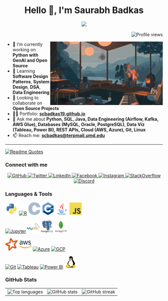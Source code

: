 <h1 align="center">Hello 👋, I'm Saurabh Badkas</h1>

<p align="center">
  <a href="https://github.com/DenverCoder1/readme-typing-svg">
    <img src="https://readme-typing-svg.herokuapp.com?font=Time+New+Roman&color=00D1FF&size=25&center=true&vCenter=true&width=650&height=60&lines=Passionate+Data+Professional;MS+Business+Analytics;University+of+Maryland+College+Park;Self-taught+Software+Developer;Solving+problems+through+code;Always+learning+new+technologies">
  </a>
</p>

<p align="right">
  <img src="https://komarev.com/ghpvc/?username=scbadkas19&label=Profile%20views&color=0e75b6&style=flat" alt="Profile views" />
</p>

<img align="right" alt="coding" width="360" src="assests/view.gif">


- 🔭 I’m currently working on **Python with GenAI and Open Source**
- 🌱 Learning **Software Design Patterns**, **System Design**, **DSA**, **Data Engineering**
- 👯 Looking to collaborate on **Open Source Projects**
- 👨‍💻 Portfolio: **[scbadkas19.github.io](https://saurabhbadkas.info/)**
- 💬 Ask me about **Python, SQL, Java, Data Engineering (Airflow, Kafka, AWS Glue), Databases (MySQL, Oracle, PostgreSQL), Data Viz (Tableau, Power BI), REST APIs, Cloud (AWS, Azure), Git, Linux**
- 📫 Reach me: **scbadkas@terpmail.umd.edu**

---

[![Readme Quotes](https://quotes-github-readme.vercel.app/api?type=horizontal&theme=dark&border=true)](https://github.com/piyushsuthar/github-readme-quotes)

### Connect with me
<p align="center">
  <a href="https://github.com/scbadkas19" target="_blank" rel="noopener noreferrer">
    <img src="https://img.shields.io/badge/GitHub-24292e?style=for-the-badge&logo=github&logoColor=white" alt="GitHub"/>
  </a>
  <a href="https://twitter.com/scbadkas19" target="_blank" rel="noopener noreferrer">
    <img src="https://img.shields.io/badge/Twitter-1DA1F2?style=for-the-badge&logo=twitter&logoColor=white" alt="Twitter"/>
  </a>
  <a href="https://www.linkedin.com/in/saurabh-badkas/" target="_blank" rel="noopener noreferrer">
    <img src="https://img.shields.io/badge/LinkedIn-0A66C2?style=for-the-badge&logo=linkedin&logoColor=white" alt="LinkedIn"/>
  </a>
  <a href="https://www.facebook.com/scbadkas19/" target="_blank" rel="noopener noreferrer">
    <img src="https://img.shields.io/badge/Facebook-1877F2?style=for-the-badge&logo=facebook&logoColor=white" alt="Facebook"/>
  </a>
  <a href="https://instagram.com/scbadkas19/" target="_blank" rel="noopener noreferrer">
    <img src="https://img.shields.io/badge/Instagram-E4405F?style=for-the-badge&logo=instagram&logoColor=white" alt="Instagram"/>
  </a>
  <a href="https://stackoverflow.com/users/9498456/scbadkas19" target="_blank" rel="noopener noreferrer">
    <img src="https://img.shields.io/badge/Stack%20Overflow-F48024?style=for-the-badge&logo=stackoverflow&logoColor=white" alt="StackOverflow"/>
  </a>
  <a href="https://discord.com/users/598030492952166402" target="_blank" rel="noopener noreferrer">
    <img src="https://img.shields.io/badge/Discord-5865F2?style=for-the-badge&logo=discord&logoColor=white" alt="Discord"/>
  </a>
</p>

### Languages & Tools
<p align="left">
  <!-- Programming -->
  <a href="https://www.python.org" target="_blank" rel="noopener noreferrer"><img src="https://raw.githubusercontent.com/devicons/devicon/master/icons/python/python-original.svg" alt="Python" width="40" height="40"/></a>
  <a href="https://www.r-project.org/" target="_blank" rel="noopener noreferrer"><img src="https://www.vectorlogo.zone/logos/r-project/r-project-icon.svg" alt="R" width="40" height="40"/></a>
  <a href="https://www.cprogramming.com/" target="_blank" rel="noopener noreferrer"><img src="https://raw.githubusercontent.com/devicons/devicon/master/icons/c/c-original.svg" alt="C" width="40" height="40"/></a>
  <a href="https://isocpp.org/" target="_blank" rel="noopener noreferrer"><img src="https://raw.githubusercontent.com/devicons/devicon/master/icons/cplusplus/cplusplus-original.svg" alt="C++" width="40" height="40"/></a>
  <a href="https://www.java.com" target="_blank" rel="noopener noreferrer"><img src="https://raw.githubusercontent.com/devicons/devicon/master/icons/java/java-original.svg" alt="Java" width="40" height="40"/></a>
  <a href="https://developer.mozilla.org/en-US/docs/Web/JavaScript" target="_blank" rel="noopener noreferrer"><img src="https://raw.githubusercontent.com/devicons/devicon/master/icons/javascript/javascript-original.svg" alt="JavaScript" width="40" height="40"/></a>

  <!-- Data / Databases -->
  <a href="https://jupyter.org/" target="_blank" rel="noopener noreferrer"><img src="https://raw.githubusercontent.com/simple-icons/simple-icons/develop/icons/jupyter.svg" alt="Jupyter" width="40" height="40"/></a>
  <a href="https://www.mysql.com/" target="_blank" rel="noopener noreferrer"><img src="https://raw.githubusercontent.com/devicons/devicon/master/icons/mysql/mysql-original-wordmark.svg" alt="MySQL" width="40" height="40"/></a>
  <a href="https://www.postgresql.org/" target="_blank" rel="noopener noreferrer"><img src="https://raw.githubusercontent.com/devicons/devicon/master/icons/postgresql/postgresql-original-wordmark.svg" alt="PostgreSQL" width="40" height="40"/></a>
  <a href="https://www.mongodb.com/" target="_blank" rel="noopener noreferrer"><img src="https://raw.githubusercontent.com/devicons/devicon/master/icons/mongodb/mongodb-original-wordmark.svg" alt="MongoDB" width="40" height="40"/></a>

  <!-- Cloud / Big Data -->
  <a href="https://spark.apache.org/" target="_blank" rel="noopener noreferrer"><img src="https://raw.githubusercontent.com/devicons/devicon/master/icons/apachespark/apachespark-original.svg" alt="Apache Spark" width="40" height="40"/></a>
  <a href="https://aws.amazon.com/" target="_blank" rel="noopener noreferrer"><img src="https://raw.githubusercontent.com/devicons/devicon/master/icons/amazonwebservices/amazonwebservices-original-wordmark.svg" alt="AWS" width="40" height="40"/></a>
  <a href="https://azure.microsoft.com/" target="_blank" rel="noopener noreferrer"><img src="https://www.vectorlogo.zone/logos/microsoft_azure/microsoft_azure-icon.svg" alt="Azure" width="40" height="40"/></a>
  <a href="https://cloud.google.com/" target="_blank" rel="noopener noreferrer"><img src="https://www.vectorlogo.zone/logos/google_cloud/google_cloud-icon.svg" alt="GCP" width="40" height="40"/></a>

  <!-- Tools -->
  <a href="https://git-scm.com/" target="_blank" rel="noopener noreferrer"><img src="https://www.vectorlogo.zone/logos/git-scm/git-scm-icon.svg" alt="Git" width="40" height="40"/></a>
  <a href="https://www.tableau.com/" target="_blank" rel="noopener noreferrer"><img src="https://cdn.worldvectorlogo.com/logos/tableau-software.svg" alt="Tableau" width="40" height="40"/></a>
  <a href="https://powerbi.microsoft.com/" target="_blank" rel="noopener noreferrer"><img src="https://raw.githubusercontent.com/microsoft/PowerBI-Icons/main/SVG/Power-BI.svg" alt="Power BI" width="40" height="40"/></a>
  <a href="https://www.linux.org/" target="_blank" rel="noopener noreferrer"><img src="https://raw.githubusercontent.com/devicons/devicon/master/icons/linux/linux-original.svg" alt="Linux" width="40" height="40"/></a>
</p>

### GitHub Stats
<!-- Using <picture> to auto-switch themes; table keeps equal columns -->
<div align="center">

<table>
  <tr>
    <td>
      <picture>
        <source media="(prefers-color-scheme: dark)" srcset="https://github-readme-stats.vercel.app/api/top-langs?username=scbadkas19&layout=compact&card_width=330&theme=github_dark&bg_color=00000000&hide_border=true&langs_count=6" />
        <img width="330" src="https://github-readme-stats.vercel.app/api/top-langs?username=scbadkas19&layout=compact&card_width=330&theme=default&bg_color=00000000&hide_border=true&langs_count=6" alt="Top languages"/>
      </picture>
    </td>
    <td>
      <picture>
        <source media="(prefers-color-scheme: dark)" srcset="https://github-readme-stats.vercel.app/api?username=scbadkas19&include_all_commits=true&count_private=true&show_icons=true&theme=github_dark&bg_color=00000000&hide_border=true" />
        <img width="330" src="https://github-readme-stats.vercel.app/api?username=scbadkas19&include_all_commits=true&count_private=true&show_icons=true&theme=default&bg_color=00000000&hide_border=true" alt="GitHub stats"/>
      </picture>
    </td>
    <td>
      <picture>
        <source media="(prefers-color-scheme: dark)" srcset="https://streak-stats.demolab.com?user=scbadkas19&theme=github-dark&background=00000000&hide_border=true" />
        <img width="330" src="https://streak-stats.demolab.com?user=scbadkas19&theme=default&background=00000000&hide_border=true" alt="GitHub streak"/>
      </picture>
    </td>
  </tr>
</table>

</div>
